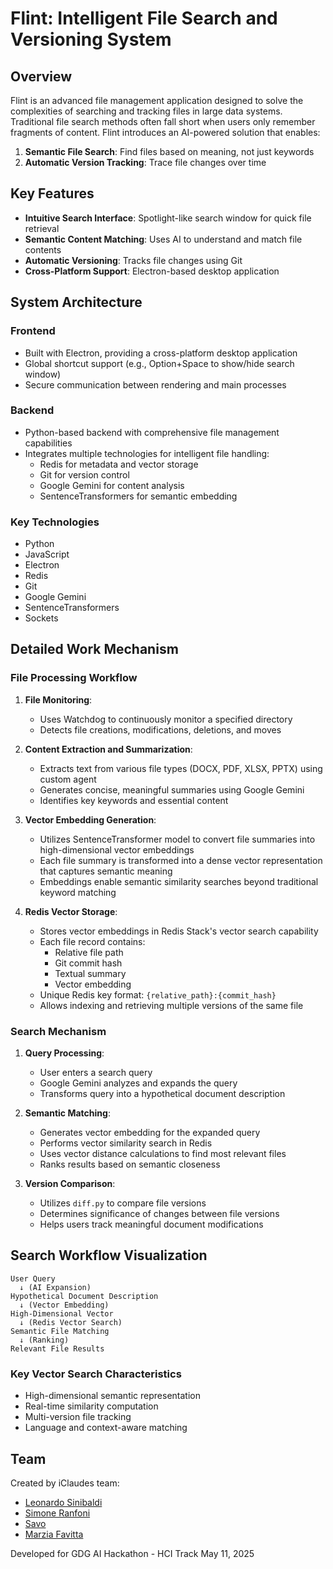 # Flint: Intelligent File Search and Versioning System

## Overview

Flint is an advanced file management application designed to solve the complexities of searching and tracking files in large data systems. Traditional file search methods often fall short when users only remember fragments of content. Flint introduces an AI-powered solution that enables:

1. **Semantic File Search**: Find files based on meaning, not just keywords
2. **Automatic Version Tracking**: Trace file changes over time

## Key Features

- **Intuitive Search Interface**: Spotlight-like search window for quick file retrieval
- **Semantic Content Matching**: Uses AI to understand and match file contents
- **Automatic Versioning**: Tracks file changes using Git
- **Cross-Platform Support**: Electron-based desktop application

## System Architecture

### Frontend
- Built with Electron, providing a cross-platform desktop application
- Global shortcut support (e.g., Option+Space to show/hide search window)
- Secure communication between rendering and main processes

### Backend
- Python-based backend with comprehensive file management capabilities
- Integrates multiple technologies for intelligent file handling:
  - Redis for metadata and vector storage
  - Git for version control
  - Google Gemini for content analysis
  - SentenceTransformers for semantic embedding

### Key Technologies
- Python
- JavaScript
- Electron
- Redis
- Git
- Google Gemini
- SentenceTransformers
- Sockets

## Detailed Work Mechanism

### File Processing Workflow
1. **File Monitoring**: 
   - Uses Watchdog to continuously monitor a specified directory
   - Detects file creations, modifications, deletions, and moves

2. **Content Extraction and Summarization**:
   - Extracts text from various file types (DOCX, PDF, XLSX, PPTX) using custom agent
   - Generates concise, meaningful summaries using Google Gemini
   - Identifies key keywords and essential content

3. **Vector Embedding Generation**:
   - Utilizes SentenceTransformer model to convert file summaries into high-dimensional vector embeddings
   - Each file summary is transformed into a dense vector representation that captures semantic meaning
   - Embeddings enable semantic similarity searches beyond traditional keyword matching

4. **Redis Vector Storage**:
   - Stores vector embeddings in Redis Stack's vector search capability
   - Each file record contains:
     * Relative file path
     * Git commit hash
     * Textual summary
     * Vector embedding
   - Unique Redis key format: `{relative_path}:{commit_hash}`
   - Allows indexing and retrieving multiple versions of the same file

### Search Mechanism
1. **Query Processing**:
   - User enters a search query
   - Google Gemini analyzes and expands the query
   - Transforms query into a hypothetical document description

2. **Semantic Matching**:
   - Generates vector embedding for the expanded query
   - Performs vector similarity search in Redis
   - Uses vector distance calculations to find most relevant files
   - Ranks results based on semantic closeness

3. **Version Comparison**:
   - Utilizes `diff.py` to compare file versions
   - Determines significance of changes between file versions
   - Helps users track meaningful document modifications

## Search Workflow Visualization
```
User Query 
  ↓ (AI Expansion)
Hypothetical Document Description 
  ↓ (Vector Embedding)
High-Dimensional Vector 
  ↓ (Redis Vector Search)
Semantic File Matching 
  ↓ (Ranking)
Relevant File Results
```

### Key Vector Search Characteristics
- High-dimensional semantic representation
- Real-time similarity computation
- Multi-version file tracking
- Language and context-aware matching

## Team
Created by iClaudes team:
- [Leonardo Sinibaldi](https://github.com/LSinus) 
- [Simone Ranfoni](https://github.com/saevuss) 
- [Savo](https://github.com/gansimo) 
- [Marzia Favitta](https://github.com/marziafavitta)

Developed for GDG AI Hackathon - HCI Track
May 11, 2025